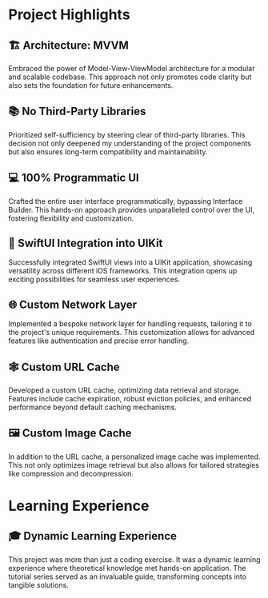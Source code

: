 # Project Highlights

## 🏗️ Architecture: MVVM
Embraced the power of Model-View-ViewModel architecture for a modular and scalable codebase. This approach not only promotes code clarity but also sets the foundation for future enhancements.

## 📚 No Third-Party Libraries
Prioritized self-sufficiency by steering clear of third-party libraries. This decision not only deepened my understanding of the project components but also ensures long-term compatibility and maintainability.

## 💻 100% Programmatic UI
Crafted the entire user interface programmatically, bypassing Interface Builder. This hands-on approach provides unparalleled control over the UI, fostering flexibility and customization.

## 🔄 SwiftUI Integration into UIKit
Successfully integrated SwiftUI views into a UIKit application, showcasing versatility across different iOS frameworks. This integration opens up exciting possibilities for seamless user experiences.

## 🌐 Custom Network Layer
Implemented a bespoke network layer for handling requests, tailoring it to the project's unique requirements. This customization allows for advanced features like authentication and precise error handling.

## 🕸️ Custom URL Cache
Developed a custom URL cache, optimizing data retrieval and storage. Features include cache expiration, robust eviction policies, and enhanced performance beyond default caching mechanisms.

## 🖼️ Custom Image Cache
In addition to the URL cache, a personalized image cache was implemented. This not only optimizes image retrieval but also allows for tailored strategies like compression and decompression.

# Learning Experience

## 🎓 Dynamic Learning Experience
This project was more than just a coding exercise. It was a dynamic learning experience where theoretical knowledge met hands-on application. The tutorial series served as an invaluable guide, transforming concepts into tangible solutions.
